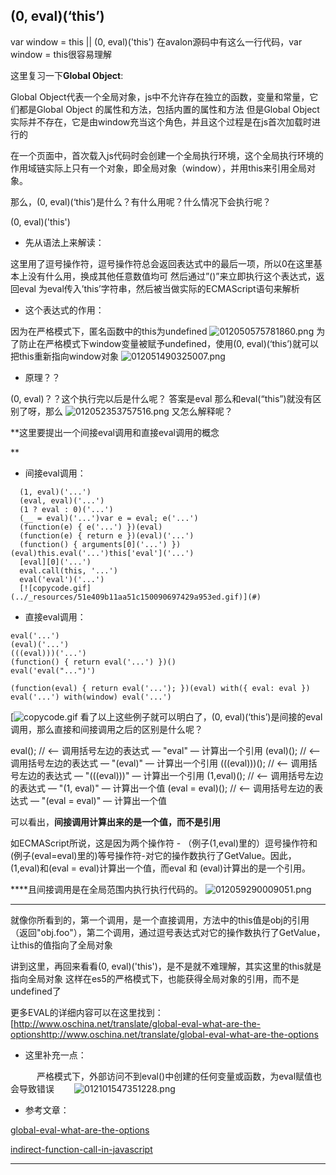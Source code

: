 ##   (0, eval)(‘this’)

var window = this || (0, eval)('this')
在avalon源码中有这么一行代码，var window = this很容易理解

这里复习一下**Global Object**:

Global Object代表一个全局对象，js中不允许存在独立的函数，变量和常量，它们都是Global Object 的属性和方法，包括内置的属性和方法
但是Global Object实际并不存在，它是由window充当这个角色，并且这个过程是在js首次加载时进行的

在一个页面中，首次载入js代码时会创建一个全局执行环境，这个全局执行环境的作用域链实际上只有一个对象，即全局对象（window），并用this来引用全局对象。

那么，(0, eval)(‘this’)是什么？有什么用呢？什么情况下会执行呢？

(0, eval)('this')

- 先从语法上来解读：

这里用了逗号操作符，逗号操作符总会返回表达式中的最后一项，所以0在这里基本上没有什么用，换成其他任意数值均可
然后通过”()”来立即执行这个表达式，返回eval
为eval传入’this’字符串，然后被当做实际的ECMAScript语句来解析

- 这个表达式的作用：

因为在严格模式下，匿名函数中的this为undefined
![012050575781860.png](https://cdn.jsdelivr.net/gh/hjb2722404/myimg/20201218154553.png)
为了防止在严格模式下window变量被赋予undefined，使用(0, eval)(‘this’)就可以把this重新指向window对象
![012051490325007.png](https://cdn.jsdelivr.net/gh/hjb2722404/myimg/20201218154600.png)

- 原理？？

(0, eval)？？这个执行完以后是什么呢？
答案是eval
那么和eval(“this”)就没有区别了呀，那么
![012052353757516.png](https://cdn.jsdelivr.net/gh/hjb2722404/myimg/20201218154606.png)
又怎么解释呢？

**这里要提出一个间接eval调用和直接eval调用的概念

**

- 间接eval调用：
```
  (1, eval)('...')
  (eval, eval)('...')
  (1 ? eval : 0)('...')
  (__ = eval)('...')var e = eval; e('...')
  (function(e) { e('...') })(eval)
  (function(e) { return e })(eval)('...')
  (function() { arguments[0]('...') })(eval)this.eval('...')this['eval']('...')
  [eval][0]('...')
  eval.call(this, '...')
  eval('eval')('...')
  [![copycode.gif](../_resources/51e409b11aa51c150090697429a953ed.gif)](#)
```
- 直接eval调用：

```
eval('...')
(eval)('...')
(((eval)))('...')
(function() { return eval('...') })()
eval('eval("...")')

(function(eval) { return eval('...'); })(eval) with({ eval: eval }) eval('...') with(window) eval('...')
```
[![copycode.gif](【转载】(0,%20eval)(‘this’)%20-%20叫我钱了个浅%20-%20博客园.md#)
看了以上这些例子就可以明白了，(0, eval)(‘this’)是间接的eval调用，那么直接和间接调用之后的区别是什么呢？

eval(); // <-- 调用括号左边的表达式 — "eval" — 计算出一个引用 (eval)(); // <-- 调用括号左边的表达式 — "(eval)" — 计算出一个引用 (((eval)))(); // <-- 调用括号左边的表达式 — "(((eval)))" — 计算出一个引用 (1,eval)(); // <-- 调用括号左边的表达式 — "(1, eval)" — 计算出一个值 (eval = eval)(); // <-- 调用括号左边的表达式 — "(eval = eval)" — 计算出一个值

可以看出，**间接调用计算出来的是一个值，而不是引用**

如ECMAScript所说，这是因为两个操作符 - （例子(1,eval)里的）逗号操作符和(例子(eval=eval)里的)等号操作符-对它的操作数执行了GetValue。因此，(1,eval)和(eval = eval)计算出一个值，而eval 和 (eval)计算出的是一个引用。

****且间接调用是在全局范围内执行执行代码的。
![012059290009051.png](https://cdn.jsdelivr.net/gh/hjb2722404/myimg/20201218154736.png)

****

就像你所看到的，第一个调用，是一个直接调用，方法中的this值是obj的引用（返回"obj.foo"），第二个调用，通过逗号表达式对它的操作数执行了GetValue，让this的值指向了全局对象

讲到这里，再回来看看(0, eval)('this')，是不是就不难理解，其实这里的this就是指向全局对象
这样在es5的严格模式下，也能获得全局对象的引用，而不是undefined了

更多EVAL的详细内容可以在这里找到：[http://www.oschina.net/translate/global-eval-what-are-the-optionshttp://www.oschina.net/translate/global-eval-what-are-the-options

- 这里补充一点：

　　　严格模式下，外部访问不到eval()中创建的任何变量或函数，为eval赋值也会导致错误
　　![012101547351228.png](https://cdn.jsdelivr.net/gh/hjb2722404/myimg/20201218173740.png)

- 参考文章：

[global-eval-what-are-the-options](http://www.oschina.net/translate/global-eval-what-are-the-options)

[indirect-function-call-in-javascript](http://stackoverflow.com/questions/5161502/indirect-function-call-in-javascript/5161574#5161574)

----------------------------------------------
